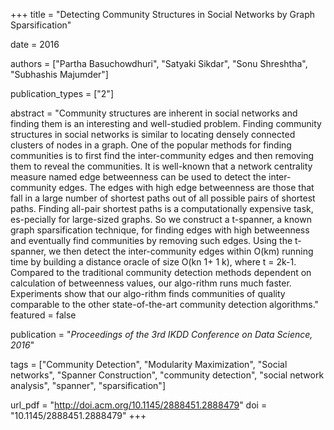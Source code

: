 +++
title = "Detecting Community Structures in Social Networks by Graph Sparsification"

date = 2016

authors = ["Partha Basuchowdhuri", "Satyaki Sikdar", "Sonu Shreshtha", "Subhashis Majumder"]

publication_types = ["2"]

abstract = "Community structures are inherent in social networks and finding them is an interesting and well-studied problem. Finding community structures in social networks is similar to locating densely connected clusters of nodes in a graph. One of the popular methods for finding communities is to first find the inter-community edges and then removing them to reveal the communities. It is well-known that a network centrality measure named edge betweenness can be used to detect the inter-community edges. The edges with high edge betweenness are those that fall in a large number of shortest paths out of all possible pairs of shortest paths. Finding all-pair shortest paths is a computationally expensive task, es-pecially for large-sized graphs. So we construct a t-spanner, a known graph sparsification technique, for finding edges with high betweenness and eventually find communities by removing such edges. Using the t-spanner, we then detect the inter-community edges within O(km) running time by building a distance oracle of size O(kn 1+ 1 k), where t = 2k-1. Compared to the traditional community detection methods dependent on calculation of betweenness values, our algo-rithm runs much faster. Experiments show that our algo-rithm finds communities of quality comparable to the other state-of-the-art community detection algorithms."
featured = false

publication = "*Proceedings of the 3rd IKDD Conference on Data Science, 2016*"

tags = ["Community Detection", "Modularity Maximization", "Social networks", "Spanner Construction", "community detection", "social network analysis", "spanner", "sparsification"]

url_pdf = "http://doi.acm.org/10.1145/2888451.2888479"
doi = "10.1145/2888451.2888479"
+++


